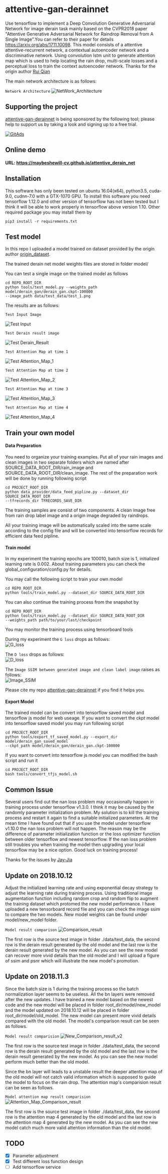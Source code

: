 # attentive-gan-derainnet
Use tensorflow to implement a Deep Convolution Generative Adversarial Network for image derain 
task mainly based on the CVPR2018 paper "Attentive Generative Adversarial Network for Raindrop 
Removal from A Single Image".You can refer to their paper for details https://arxiv.org/abs/1711.10098. 
This model consists of a attentive attentive-recurrent network, a contextual autoencoder 
network and a discriminative network. Using convolution lstm unit to generate attention map 
which is used to help locating the rain drop, multi-scale losses and a perceptual loss to 
train the context autoencoder network. Thanks for the origin author [Rui Qian](https://github.com/rui1996)

The main network architecture is as follows:

`Network Architecture`
![NetWork_Architecture](./data/images/net_architecture.png)

## Supporting the project
[attentive-gan-derainnet](https://github.com/MaybeShewill-CV/attentive-gan-derainnet) is 
being sponsored by the following tool; please help to support us by taking a 
look and signing up to a free trial.

 <a href="https://tracking.gitads.io/?repo=attentive-gan-derainnet"><img src="https://images.gitads.io/attentive-gan-derainnet" alt="GitAds"/></a>

## Online demo

#### URL: https://maybeshewill-cv.github.io/attentive_derain_net

## Installation
This software has only been tested on ubuntu 16.04(x64), python3.5, cuda-9.0, cudnn-7.0 with 
a GTX-1070 GPU. To install this software you need tensorflow 1.12.0 and other version of 
tensorflow has not been tested but I think it will be able to work properly in 
tensorflow above version 1.10. Other required package you may install them by

```
pip3 install -r requirements.txt
```

## Test model
In this repo I uploaded a model trained on dataset provided by the origin author 
[origin_dataset](https://drive.google.com/open?id=1e7R76s6vwUJxILOcAsthgDLPSnOrQ49K).

The trained derain net model weights files are stored in folder model/

You can test a single image on the trained model as follows

```
cd REPO_ROOT_DIR
python tools/test_model.py --weights_path model/derain_gan/derain_gan.ckpt-100000
--image_path data/test_data/test_1.png
```

The results are as follows:

`Test Input Image`

![Test Input](./data/images/src_img.png)

`Test Derain result image`

![Test Derain_Result](./data/images/derain_ret.png)

`Test Attention Map at time 1`

![Test Attention_Map_1](./data/images/atte_map_1.png)

`Test Attention Map at time 2`

![Test Attention_Map_2](./data/images/atte_map_2.png)

`Test Attention Map at time 3`

![Test Attention_Map_3](./data/images/atte_map_3.png)

`Test Attention Map at time 4`

![Test Attention_Map_4](./data/images/atte_map_4.png)

## Train your own model

#### Data Preparation
You need to organize your training examples. Put all of your rain images and
clean images in two separate folders which are named after 
SOURCE_DATA_ROOT_DIR/rain_image and SOURCE_DATA_ROOT_DIR/clean_image.
The rest of the preparation work will be done by running following script

```
cd PROJECT_ROOT_DIR
python data_provider/data_feed_pipline.py --dataset_dir SOURCE_DATA_ROOT_DIR
--tfrecords_dir TFRECORDS_SAVE_DIR
```

The training samples are consist of two components. A clean image free 
from rain drop label image and a origin image degraded by raindrops.

All your training image will be automatically scaled into the same scale 
according to the config file and will be converted into tensorflow records
for efficient data feed pipline.

#### Train model
In my experiment the training epochs are 100010, batch size is 1, initialized learning rate 
is 0.002. About training parameters you can check the global_configuration/config.py for 
details.
 
You may call the following script to train your own model

```
cd REPO_ROOT_DIR
python tools/train_model.py --dataset_dir SOURCE_DATA_ROOT_DIR
```

You can also continue the training process from the snapshot by
```
cd REPO_ROOT_DIR
python tools/train_model.py --dataset_dir SOURCE_DATA_ROOT_DIR 
--weights_path path/to/your/last/checkpoint
```

You may monitor the training process using tensorboard tools

During my experiment the `G loss` drops as follows:  
![G_loss](./data/images/g_loss.png)

The `D loss` drops as follows:  
![D_loss](./data/images/d_loss.png)

The `Image SSIM between generated image and clean label image` raises as follows:  
![Image_SSIM](./data/images/image_ssim.png)

Please cite my repo [attentive-gan-derainnet](https://github.com/MaybeShewill-CV/attentive-gan-derainnet) 
if you find it helps you.

#### Export Model
The trained model can be convert into tensorflow saved model and tensorflow js
model for web useage. If you want to convert the ckpt model into tensorflow 
saved model you may run following script

```
cd PROJECT_ROOT_DIR
python tools/export_tf_saved_model.py --export_dir model/derain_gan_saved_model 
--ckpt_path model/derain_gan/derain_gan.ckpt-100000
```

If you want to convert into tensorflow js model you can modified the bash 
script and run it 

```
cd PROJECT_ROOT_DIR
bash tools/convert_tfjs_model.sh
```

## Common Issue
Several users find out the nan loss problem may occasionally happen in
training process under tensorflow v1.3.0. I think it may be caused by the randomly parameter 
initialization problem. My solution is to kill the training process and
restart it again to find a suitable initialized parameters. At the 
mean time I have found out that if you use the model under tensorflow
v1.10.0 the nan loss problem will not happen. The reason may be the
difference of parameter initialization function or the loss optimizer
function between older tensorflow and newest tensorflow. If the nan 
loss problem still troubles you when training the model then upgrading 
your local tensorflow may be a nice option. Good luck on training process!

Thanks for the issues by [Jay-Jia](https://github.com/Jay-Jia)

## Update on 2018.10.12
Adjust the initialized learning rate and using exponential decay
strategy to adjust the learning rate during training process. Using
traditional image augmentation function including random crop and 
random flip to augment the training dataset which protomed the new
model performance. I have uploaded a new tensorboard record file and
you can check the image ssim to compare the two models. New
model weights can be found under model/new_model folder.

`Model result comparison`
![Comparison_result](./data/images/model_comparison.png)

The first row is the source test image in folder ./data/test_data, the
second row is the derain result generated by the old model and the last
row is the derain result generated by the new model. As you can see the
new model can recover more vivid details than the old model and I will 
upload a figure of ssim and psnr which will illustrate the new model's
promotion.

## Update on 2018.11.3
Since the batch size is 1 during the training process so the batch
normalization layer seems to be useless. All the bn layers were removed
after the new updates. I have trained a new model based on the newest 
code and the new model will be placed in folder root_dir/model/new_model
and the model updated on 2018.10.12 will be placed in folder 
root_dir/model/old_model. The new model can present more vivid details
compared with the old model. The model's comparison result can be seen
as follows.

`Model result comparision`
![New_Comparison_result_v2](./data/images/model_comparision_v2.png)

The first row is the source test image in folder ./data/test_data, the
second row is the derain result generated by the old model and the last
row is the derain result generated by the new model. As you can see the
new model perform much better than the old model.

Since the bn layer will leads to a unstable result the deeper attention 
map of the old model will not catch valid information which is supposed
to guide the model to focus on the rain drop. The attention map's 
comparision result can be seen as follows.

`Model attention map result comparision`
![Attention_Map_Comparison_result](./data/images/attention_map_comparision_rsult.png)

The first row is the source test image in folder ./data/test_data, the
second row is the attention map 4 generated by the old model and the 
last row is the attention map 4 generated by the new model. As you can 
see the new model catch much more valid attention information than the
old model.

## TODO
- [x] Parameter adjustment
- [x] Test different loss function design
- [ ] Add tensorflow service
